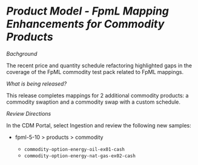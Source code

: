 # *Product Model - FpmL Mapping Enhancements for Commodity Products*

_Bachground_

The recent price and quantity schedule refactoring highlighted gaps in the coverage of the FpML commodity test pack related to FpML mappings.

_What is being released?_

This release completes mappings for 2 additional commodity products: a commodity swaption and a commodity swap with a custom schedule.

_Review Directions_

In the CDM Portal, select Ingestion and review the following new samples:

- fpml-5-10 > products > commodity

  - `commodity-option-energy-oil-ex01-cash`
  - `commodity-option-energy-nat-gas-ex02-cash`

